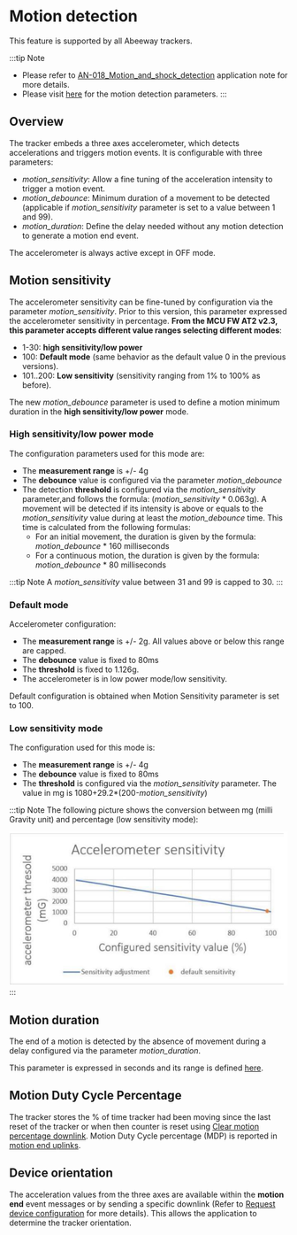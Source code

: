 # Motion detection

 This feature is supported by all Abeeway trackers.

:::tip Note
- Please refer to [AN-018_Motion_and_shock_detection](/D-Reference/DocLibrary_R/AbeewayTrackers_R.md#application-notes) application note for more details.
- Please visit [here](../../Parameters-default-configuration/firmware-parameters.md#accelerometer-parameters) for the motion detection parameters.
:::


## Overview

The tracker embeds a three axes accelerometer, which detects accelerations and triggers motion events. It is configurable with three parameters:

-   *motion_sensitivity*: Allow a fine tuning of the acceleration intensity to trigger a motion event.
-   *motion_debounce*: Minimum duration of a movement to be detected (applicable if *motion_sensitivity* parameter is set to a value between 1 and 99).
-   *motion_duration*: Define the delay needed without any motion detection to generate a motion end event.

 The accelerometer is always active except in OFF mode.


## Motion sensitivity

The accelerometer sensitivity can be fine-tuned by configuration via the parameter *motion_sensitivity*. Prior to this version, this parameter expressed the accelerometer sensitivity in percentage. **From the MCU FW AT2 v2.3, this parameter accepts different value ranges selecting different modes**:

-   1-30: **high sensitivity/low power**
-   100: **Default mode** (same behavior as the default value 0 in the previous versions).
-   101..200: **Low sensitivity** (sensitivity ranging from 1% to 100% as before).

The new *motion_debounce* parameter is used to define a motion minimum duration in the **high sensitivity/low power** mode.

### High sensitivity/low power mode

The configuration parameters used for this mode are:
* The **measurement range** is +/- 4g
* The **debounce** value is configured via the parameter *motion_debounce*
* The detection **threshold** is configured via the *motion_sensitivity* parameter,and follows the formula: (*motion_sensitivity* \* 0.063g). A movement will be detected if its intensity is above or equals to the *motion_sensitivity* value during at least the *motion_debounce* time. This time is calculated from the following formulas:
  *   For an initial movement, the duration is given by the formula: *motion_debounce* \* 160 milliseconds
  *   For a continuous motion, the duration is given by the formula: *motion_debounce* \* 80 milliseconds

:::tip Note
A *motion_sensitivity* value between 31 and 99 is capped to 30.
:::

### Default mode

Accelerometer configuration:

-   The **measurement range** is +/- 2g. All values above or below this range are capped.
-   The **debounce** value is fixed to 80ms
-   The **threshold** is fixed to 1.126g.
-   The accelerometer is in low power mode/low sensitivity.

Default configuration is obtained when Motion Sensitivity parameter is set to 100.

### Low sensitivity mode

 The configuration used for this mode is:

-   The **measurement range** is +/- 4g
-   The **debounce** value is fixed to 80ms
-   The **threshold** is configured via the *motion_sensitivity* parameter. The value in mg is 1080+29.2*(200-*motion_sensitivity*)

:::tip Note
The following picture shows the conversion between mg (milli Gravity unit) and percentage (low sensitivity mode):

 ![](./images/image21.png)
 :::

## Motion duration

 The end of a motion is detected by the absence of movement during a
 delay configured via the parameter *motion_duration*.

 This parameter is expressed in seconds and its range is defined [here](../../Parameters-default-configuration/firmware-parameters.md#accelerometer-parameters).

 ## Motion Duty Cycle Percentage
 
 The tracker stores the % of time tracker had been moving since the last reset of the tracker or when then counter is reset using [Clear motion percentage downlink](../../downlink-messages/clear-motion-percentage/). Motion Duty Cycle percentage (MDP) is reported in [motion end uplinks](../../uplink-messages/event/#event-message).

## Device orientation

The acceleration values from the three axes are available within the **motion end** event messages or by sending a specific downlink (Refer to [Request device configuration](../../downlink-messages/request-device-configuration/readme.md) for more details). This allows the application to determine the tracker orientation.

